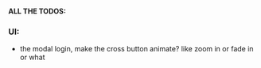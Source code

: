 #### ALL THE TODOS:

### UI:
* the modal login, make the cross button animate? like zoom in or fade in or what